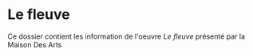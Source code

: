 # Le fleuve

Ce dossier contient les information de l'oeuvre *Le fleuve* présenté par la Maison Des Arts 
